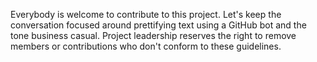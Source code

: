 Everybody is welcome to contribute to this project. Let's keep the conversation
focused around prettifying text using a GitHub bot and the tone business casual.
Project leadership reserves the right to remove members or contributions who
don't conform to these guidelines.
